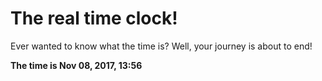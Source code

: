 # The real time clock!

Ever wanted to know what the time is? Well, your journey is about to end!

**The time is Nov 08, 2017, 13:56**